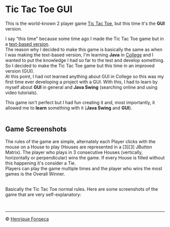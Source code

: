 # Tic Tac Toe GUI

This is the world-known 2 player game [Tic Tac Toe](), but this time it's the **GUI** version. <br>


I say "this time" because some time ago I made the Tic Tac Toe game but in a [text-based version](https://github.com/henrique-efonseca/Tic-Tac-Toe). <br>
The reason why I decided to make this game is basically the same as when I was making the text-based version, I'm learning **Java** in [College](https://github.com/henrique-efonseca/College-Projects) and I wanted to put the knowledge I had so far to the test and develop something. So I decided to make the Tic Tac Toe game but this time in an improved version (GUI). <br>
At this point, I had not learned anything about GUI in College so this was my first time ever developing a project with a GUI. With this, I had to learn by myself about **GUI** in general and **Java Swing** (searching online and using video tutorials). <br>


This game isn't perfect but I had fun creating it and, most importantly, it allowed me to **learn** something with it (**Java Swing** and **GUI**). <br> <br>

## Game Screenshots

The rules of the game are simple, alternately each Player clicks with the mouse on a House to play (Houses are represented in a [3][3] JButton Matrix).
The player who plays in 3 consecutive Houses (vertically, horizontally or perpendicular) wins the game.
If every House is filled without this happening it's consider a Tie. <br>
Players can play the game multiple times and the player who wins the most games is the Overall Winner. <br> <br>

Basically the Tic Tac Toe normal rules.
Here are some screenshots of the game that are very self-explanatory:



<br>


---

© [Henrique Fonseca](https://github.com/henrique-efonseca)

